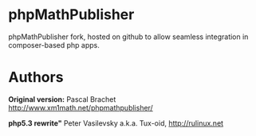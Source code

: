 # phpMathPublisher

phpMathPublisher fork, hosted on github to allow seamless integration in composer-based php apps.

# Authors

**Original version:** Pascal Brachet http://www.xm1math.net/phpmathpublisher/

**php5.3 rewrite"** Peter Vasilevsky a.k.a. Tux-oid, http://rulinux.net
